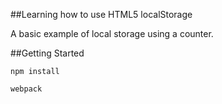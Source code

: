 ##Learning how to use HTML5 localStorage

A basic example of local storage using a counter.

##Getting Started
```
npm install

webpack
```